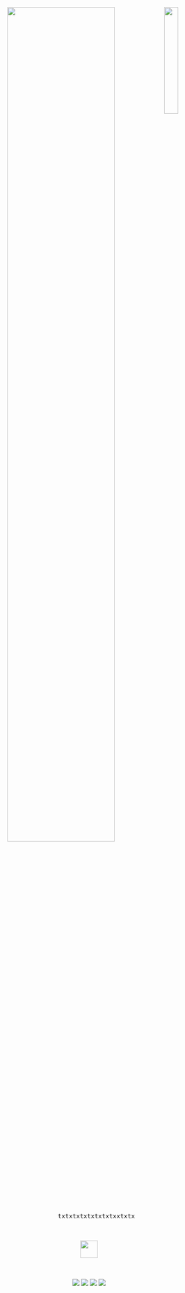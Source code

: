 <div align="center">
<img src="https://github.com/innng/innng/assets/7c66a2267b07926a5cf05abb03cc8d05.jpg" width="25%" align="right" />
<img src="https://readme-typing-svg.demolab.com?font=Inconsolata&weight=500&size=50&duration=4000&pause=300&color=A7A459&center=true&vCenter=true&multiline=true&repeat=false&random=false&width=1300&height=140&lines=Hello+hello;I'm+Ing%2C+a+tech+goblin+and+magical+girl+wannabe+%E2%9C%A9" width="70%" />
<br><br>
<pre>
    txtxtxtxtxtxtxtxxtxtx
</pre>
<br><br>
<img src="https://raw.githubusercontent.com/innng/innng/master/assets/new.png" height="40" />
<br><br><br>
    
[![](https://img.shields.io/badge/linkedin-0a66c2)]()
[![](https://img.shields.io/badge/mastodon-6364ff)]()
[![](https://img.shields.io/badge/osu!-ff66ab)]()
[![](https://img.shields.io/badge/enka.network-69899c)]()
</div>
